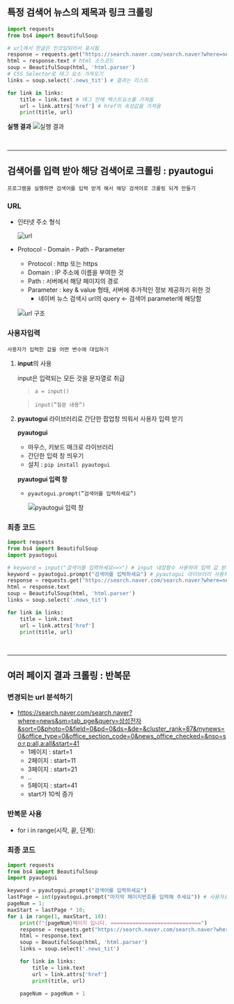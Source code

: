 ## 특정 검색어 뉴스의 제목과 링크 크롤링

```python
import requests
from bs4 import BeautifulSoup 

# url에서 한글은 인코딩되어서 표시됨
response = requests.get("https://search.naver.com/search.naver?where=news&sm=tab_jum&query=%EC%82%BC%EC%84%B1%EC%A0%84%EC%9E%90")
html = response.text # html 소스코드
soup = BeautifulSoup(html, 'html.parser')
# CSS Selector로 태그 요소 가져오기
links = soup.select('.news_tit') # 결과는 리스트

for link in links:
    title = link.text # 태그 안에 텍스트요소를 가져옴
    url = link.attrs['href'] # href의 속성값을 가져옴
    print(title, url)
```

**실행 결과**
![실행 결과](https://user-images.githubusercontent.com/78662802/155575933-ed77cb10-5b0f-4075-8805-c46ee8951249.png)


<br>
<hr>

## 검색어를 입력 받아 해당 검색어로 크롤링 : pyautogui

`프로그램을 실행하면 검색어를 입력 받게 해서 해당 검색어로 크롤링 되게 만들기`

### URL


- 인터넷 주소 형식

    ![url](https://user-images.githubusercontent.com/78662802/155575928-238409b5-41c6-4274-818b-20950b7638ad.png)
    
- Protocol - Domain - Path - Parameter
    - Protocol : http 또는 https
    - Domain : IP 주소에 이름을 부여한 것
    - Path : 서버에서 해당 페이지의 경로
    - Parameter : key & value 형태, 서버에 추가적인 정보 제공하기 위한 것
        - 네이버 뉴스 검색시 url의 query ← 검색어 parameter에 해당함
    
    ![url 구조](https://user-images.githubusercontent.com/78662802/155575924-41b885ae-38f9-44d7-9446-05d65513c655.png)
    

### 사용자입력

`사용자가 입력한 값을 어떤 변수에 대입하기`


1. **input**의 사용
    
    input은 입력되는 모든 것을 문자열로 취급
    
    > `a = input()`
    > 
    
    > `input(”질문 내용”)`
    > 
2. **pyautogui** 라이브러리로 간단한 팝업창 띄워서 사용자 입력 받기
    
    **pyautogui**
    
    - 마우스, 키보드 매크로 라이브러리
    - 간단한 입력 창 띄우기
    - 설치 : `pip install pyautogui`
    
    **pyautogui 입력 창**
    
    - `pyautogui.prompt(”검색어를 입력하세요”)`
        
        ![pyautogui 입력 창](https://user-images.githubusercontent.com/78662802/155575917-2e4b056a-747f-43b4-b286-57f27fa0a6e7.png)
        

### 최종 코드


```python
import requests
from bs4 import BeautifulSoup
import pyautogui

# keyword = input("검색어를 입력하세요>>>") # input 내장함수 사용하여 입력 값 받기
keyword = pyautogui.prompt("검색어를 입력하세요") # pyautogui 라이브러리 사용하여 입력 창 띄우기
response = requests.get("https://search.naver.com/search.naver?where=news&sm=tab_jum&query=" + keyword)
html = response.text
soup = BeautifulSoup(html, 'html.parser')
links = soup.select('.news_tit')

for link in links:
    title = link.text
    url = link.attrs['href']
    print(title, url)
```

<br>
<hr>

## 여러 페이지 결과 크롤링 : 반복문



### **변경되는 url 분석하기**

- https://search.naver.com/search.naver?where=news&sm=tab_pge&query=삼성전자&sort=0&photo=0&field=0&pd=0&ds=&de=&cluster_rank=87&mynews=0&office_type=0&office_section_code=0&news_office_checked=&nso=so:r,p:all,a:all&start=41
    - 1페이지 : start=1
    - 2페이지 : start=11
    - 3페이지 : start=21
    - ..
    - 5페이지 : start=41
    - start가 10씩 증가

### 반복문 사용

- for i in range(시작, 끝, 단계):

### 최종 코드


```python
import requests
from bs4 import BeautifulSoup
import pyautogui

keyword = pyautogui.prompt("검색어를 입력하세요")
lastPage = int(pyautogui.prompt("마지막 페이지번호를 입력해 주세요")) # 사용자로부터 받은 데이터 = 문자열 -> int로 형변환
pageNum = 1;
maxStart = lastPage * 10;
for i in range(1, maxStart, 10):
    print(f"{pageNum}페이지 입니다. =============================")
    response = requests.get("https://search.naver.com/search.naver?where=news&sm=tab_jum&query=" + keyword + "start=" + str(i))
    html = response.text
    soup = BeautifulSoup(html, 'html.parser')
    links = soup.select('.news_tit')

    for link in links:
        title = link.text
        url = link.attrs['href']
        print(title, url)
    
    pageNum = pageNum + 1
```
